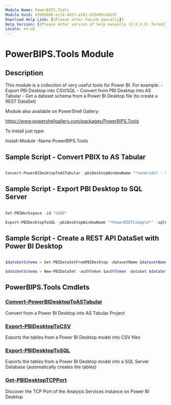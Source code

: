 ```yaml
---
Module Name: PowerBIPS.Tools
Module Guid: 4380560b-ec14-4627-af81-635405ceb29f
Download Help Link: {{Please enter FwLink manually}}
Help Version: {{Please enter version of help manually (X.X.X.X) format}}
Locale: en-US
---
```


# PowerBIPS.Tools Module
## Description
This module is a collection of very useful tools for Power BI.
For example:
    - Export PBI Desktop into CSV/SQL
    - Convert from PBI Desktop into AS Tabular
    - Get a dataset schema from a Power BI Desktop file (to create a REST DataSet)

Module also available on PowerShell Gallery:

https://www.powershellgallery.com/packages/PowerBIPS.Tools

To install just type:

Install-Module -Name PowerBIPS.Tools

## Sample Script - Convert PBIX to AS Tabular

```powershell

Convert-PowerBIDesktopToASTabular -pbiDesktopWindowName "*VanArsdel - Sales*" -outputPath "$currentPath\SSAS"

```

## Sample Script - Export PBI Desktop to SQL Server

```powershell

Set-PBIWorkspace -id "GUID"

Export-PBIDesktopToSQL -pbiDesktopWindowName "*PowerBIETLSample*" -sqlConnStr "Data Source=.\sql2017; Initial Catalog=Dummy; Integrated Security=true" -sqlSchema "stg" -Verbose

```

## Sample Script - Create a REST API DataSet with Power BI Desktop

```powershell

$dataSetSchema = Get-PBIDataSetFromPBIDesktop -datasetName $datasetName -pbiDesktopWindowName "*RealTime*"

$dataSetSchema = New-PBIDataSet -authToken $authToken -dataSet $dataSetSchema -ignoreIfDataSetExists

```

## PowerBIPS.Tools Cmdlets
### [Convert-PowerBIDesktopToASTabular](doc/Convert-PowerBIDesktopToASTabular.md)
Convert from a Power BI Desktop into AS Tabular Project

### [Export-PBIDesktopToCSV](doc/Export-PBIDesktopToCSV.md)
Exports the tables from a Power BI Desktop model into CSV files

### [Export-PBIDesktopToSQL](doc/Export-PBIDesktopToSQL.md)
Exports the tables from a Power BI Desktop model into a SQL Server Database (automatically creates the tables)

### [Get-PBIDesktopTCPPort](doc/Get-PBIDesktopTCPPort.md)
Discover the TCP Port of the Analysis Services instance on Power BI Desktop

